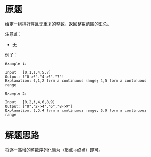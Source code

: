 # 原题
给定一组排好序且无重复的整数，返回整数范围的汇总。

注意点：

  - 无

例子：

```
Example 1:

Input:  [0,1,2,4,5,7]
Output: ["0->2","4->5","7"]
Explanation: 0,1,2 form a continuous range; 4,5 form a continuous range.

Example 2:

Input:  [0,2,3,4,6,8,9]
Output: ["0","2->4","6","8->9"]
Explanation: 2,3,4 form a continuous range; 8,9 form a continuous range.
```

# 解题思路
将逐一递增的整数序列化简为（起点->终点）即可。
